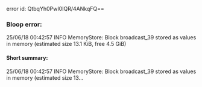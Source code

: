 error id: QtbqYh0PwI0IQR/4ANkqFQ==
### Bloop error:

25/06/18 00:42:57 INFO MemoryStore: Block broadcast_39 stored as values in memory (estimated size 13.1 KiB, free 4.5 GiB)
#### Short summary: 

25/06/18 00:42:57 INFO MemoryStore: Block broadcast_39 stored as values in memory (estimated size 13...